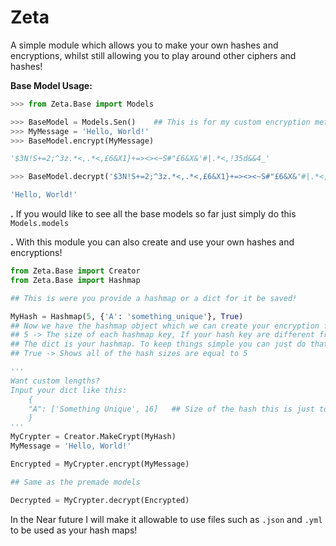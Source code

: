 # Zeta
A simple module which allows you to make your own hashes and encryptions, whilst still allowing you to play around other ciphers and hashes!

**Base Model Usage:**
```py
>>> from Zeta.Base import Models

>>> BaseModel = Models.Sen()	## This is for my custom encryption method!
>>> MyMessage = 'Hello, World!'
>>> BaseModel.encrypt(MyMessage)

'$3N!S+=2;^3z.*<,.*<,£6&X1}+=><><~S#"£6&X&'#|.*<,!35d&&4_'

>>> BaseModel.decrypt('$3N!S+=2;^3z.*<,.*<,£6&X1}+=><><~S#"£6&X&'#|.*<,!35d&&4_')

'Hello, World!'
```
**.** If you would like to see all the base models so far just simply do this `Models.models`

**.** With this module you can also create and use your own hashes and encryptions!

```py
from Zeta.Base import Creator
from Zeta.Base import Hashmap

## This is were you provide a hashmap or a dict for it be saved!

MyHash = Hashmap(5, {'A': 'something_unique'}, True)
## Now we have the hashmap object which we can create your encryption from
## 5 -> The size of each hashmap key, If your hash key are different from one another give the avg of them all
## The dict is your hashmap. To keep things simple you can just do that!
## True -> Shows all of the hash sizes are equal to 5

'''
Want custom lengths?
Input your dict like this:
	{
	"A": ['Something Unique', 16]	## Size of the hash this is just to make the deciphering easier
	}
'''
MyCrypter = Creator.MakeCrypt(MyHash)
MyMessage = 'Hello, World!'

Encrypted = MyCrypter.encrypt(MyMessage)

## Same as the premade models

Decrypted = MyCrypter.decrypt(Encrypted)
```

In the Near future I will make it allowable to use files such as `.json` and `.yml` to be used as your hash maps!
